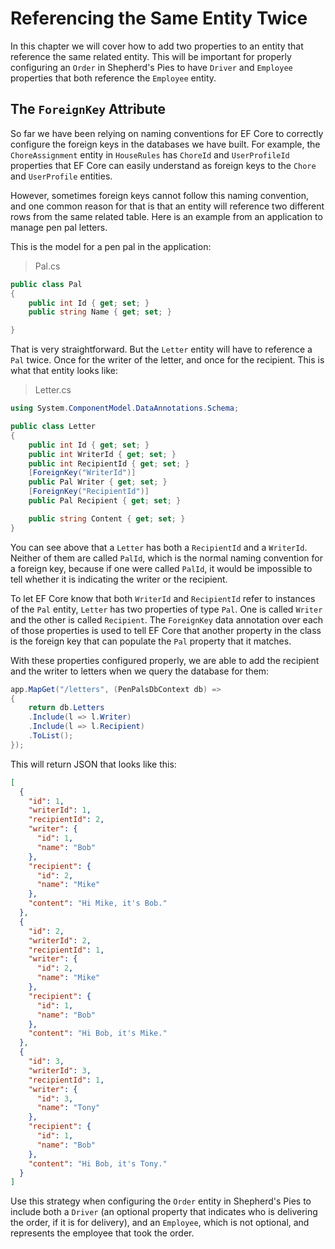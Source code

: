 # Referencing the Same Entity Twice
In this chapter we will cover how to add two properties to an entity that reference the same related entity. This will be important for properly configuring an `Order` in Shepherd's Pies to have `Driver` and `Employee` properties that both reference the `Employee` entity. 

## The `ForeignKey` Attribute
So far we have been relying on naming conventions for EF Core to correctly configure the foreign keys in the databases we have built. For example, the `ChoreAssignment` entity in `HouseRules` has `ChoreId` and `UserProfileId` properties that EF Core can easily understand as foreign keys to the  `Chore` and `UserProfile` entities. 

However, sometimes foreign keys cannot follow this naming convention, and one common reason for that is that an entity will reference two different rows from the same related table. Here is an example from an application to manage pen pal letters. 

This is the model for a pen pal in the application:
>Pal.cs 
``` csharp
public class Pal
{
    public int Id { get; set; }
    public string Name { get; set; }

}
```
That is very straightforward. But the `Letter` entity will have to reference a `Pal` twice. Once for the writer of the letter, and once for the recipient. This is what that entity looks like:
>Letter.cs
``` csharp
using System.ComponentModel.DataAnnotations.Schema;

public class Letter
{
    public int Id { get; set; }
    public int WriterId { get; set; }
    public int RecipientId { get; set; }
    [ForeignKey("WriterId")]
    public Pal Writer { get; set; }
    [ForeignKey("RecipientId")]
    public Pal Recipient { get; set; }

    public string Content { get; set; }
}
```
You can see above that a `Letter` has both a `RecipientId` and a `WriterId`. Neither of them are called `PalId`, which is the normal naming convention for a foreign key, because if one were called `PalId`, it would be impossible to tell whether it is indicating the writer or the recipient. 

To let EF Core know that both `WriterId` and `RecipientId` refer to instances of the `Pal` entity, `Letter` has two properties of type `Pal`. One is called `Writer` and the other is called `Recipient`. The `ForeignKey` data annotation over each of those properties is used to tell EF Core that another property in the class is the foreign key that can populate the `Pal` property that it matches. 

With these properties configured properly, we are able to add the recipient and the writer to letters when we query the database for them:
``` csharp
app.MapGet("/letters", (PenPalsDbContext db) =>
{
    return db.Letters
    .Include(l => l.Writer)
    .Include(l => l.Recipient)
    .ToList();
});
```

This will return JSON that looks like this: 
``` json
[
  {
    "id": 1,
    "writerId": 1,
    "recipientId": 2,
    "writer": {
      "id": 1,
      "name": "Bob"
    },
    "recipient": {
      "id": 2,
      "name": "Mike"
    },
    "content": "Hi Mike, it's Bob."
  },
  {
    "id": 2,
    "writerId": 2,
    "recipientId": 1,
    "writer": {
      "id": 2,
      "name": "Mike"
    },
    "recipient": {
      "id": 1,
      "name": "Bob"
    },
    "content": "Hi Bob, it's Mike."
  },
  {
    "id": 3,
    "writerId": 3,
    "recipientId": 1,
    "writer": {
      "id": 3,
      "name": "Tony"
    },
    "recipient": {
      "id": 1,
      "name": "Bob"
    },
    "content": "Hi Bob, it's Tony."
  }
]
```

Use this strategy when configuring the `Order` entity in Shepherd's Pies to include both a `Driver` (an optional property that indicates who is delivering the order, if it is for delivery), and an `Employee`, which is not optional, and represents the employee that took the order. 